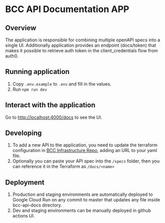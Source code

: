# BCC API Documentation APP

## Overview

The application is responsible for combining multiple openAPI specs into a single UI.
Additionally application provides an endpoint (docs/token) that makes it possible to retrieve auth token in the client_credentials flow from auth0.

## Running application

1. Copy ```.env.example``` to ```.env``` and fill in the values.
2. Run ```npm run dev```

## Interact with the application

Go to [http://localhost:4000/docs](http://localhost:4000/docs) to see the UI.

## Developing

1. To add a new API to the application, you need to update the terraform configuration in [BCC Infrastructure Repo](https://github.com/bcc-code/bcc-core-infra), adding an URL to your yaml file.
2. Optionally you can paste your API spec into the ```/specs``` folder, then you can reference it in the Terraform as ```/docs/<name>```

## Deployment

1. Production and staging environments are automatically deployed to Google Cloud Run on any commit to master that updates any file inside bcc-api-docs directory.
2. Dev and staging environments can be manually deployed in github actions UI.
